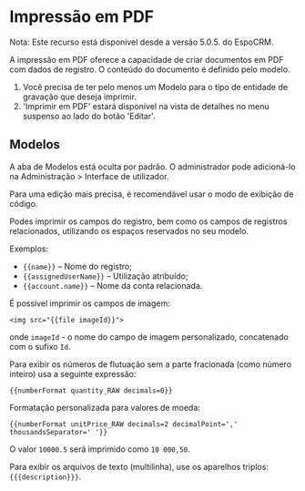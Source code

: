 # Impressão em PDF

Nota: Este recurso está disponível desde a versão 5.0.5. do EspoCRM.

A impressão em PDF oferece a capacidade de criar documentos em PDF com dados de registro. O conteúdo do documento é definido pelo modelo.

1. Você precisa de ter pelo menos um Modelo para o tipo de entidade de gravação que deseja imprimir.
2. 'Imprimir em PDF' estará disponível na vista de detalhes no menu suspenso ao lado do botão 'Editar'.

## Modelos

A aba de Modelos está oculta por padrão. O administrador pode adicioná-lo na Administração > Interface de utilizador.

Para uma edição mais precisa, é recomendável usar o modo de exibição de código.

Podes imprimir os campos do registro, bem como os campos de registros relacionados, utilizando os espaços reservados no seu modelo.

Exemplos: 

* `{{name}}` – Nome do registro;
* `{{assignedUserName}}` – Utilização atribuído;
* `{{account.name}}` – Nome da conta relacionada.

É possível imprimir os campos de imagem:
```
<img src="{{file imageId}}">
```

onde `imageId` - o nome do campo de imagem personalizado, concatenado com o sufixo `Id`.

Para exibir os números de flutuação sem a parte fracionada (como número inteiro) usa a seguinte expressão:
```
{{numberFormat quantity_RAW decimals=0}}
```

Formatação personalizada para valores de moeda:
```
{{numberFormat unitPrice_RAW decimals=2 decimalPoint=',' thousandsSeparator=' '}}
```

O valor `10000.5` será imprimido como `10 000,50`.

Para exibir os arquivos de texto (multilinha), use os aparelhos triplos:```{{{description}}}```.
